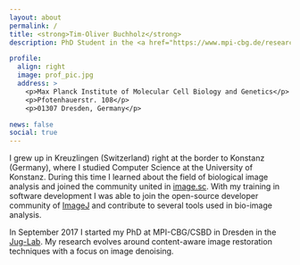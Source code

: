 ```yaml
---
layout: about
permalink: /
title: <strong>Tim-Oliver Buchholz</strong>
description: PhD Student in the <a href="https://www.mpi-cbg.de/research-groups/current-groups/florian-jug/research-focus/">Jug-Lab</a> at MPI-CBG/CSBD</a> 

profile:
  align: right
  image: prof_pic.jpg
  address: >
    <p>Max Planck Institute of Molecular Cell Biology and Genetics</p>
    <p>Pfotenhauerstr. 108</p>
    <p>01307 Dresden, Germany</p>

news: false
social: true
---
```


I grew up in Kreuzlingen (Switzerland) right at the border to Konstanz (Germany), where I studied Computer Science at the University of Konstanz. During this time I learned about the field of biological image analysis and joined the community united in <a href="https://forum.image.sc/">image.sc</a>. With my training in software development I was able to join the open-source developer community of <a href="https://github.com/imagej">ImageJ</a> and contribute to several tools used in bio-image analysis. 

In September 2017 I started my PhD at MPI-CBG/CSBD in Dresden in the <a href="https://www.mpi-cbg.de/research-groups/current-groups/florian-jug/research-focus/">Jug-Lab</a>. My research evolves around content-aware image restoration techniques with a focus on image denoising.

